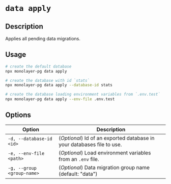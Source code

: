 # `data apply`

## Description

Applies all pending data migrations.

## Usage

```bash
# create the default database
npx monolayer-pg data apply

# create the database with id `stats`
npx monolayer-pg data apply --database-id stats

# create the database loading environment variables from `.env.test`
npx monolayer-pg data apply --env-file .env.test
```

## Options

| Option                      | Description                                                            |
| --------------------------- | ---------------------------------------------------------------------- |
| `-d, --database-id <id>`    | (*Optional*) Id of an exported database in your databases file to use. |
| `-e, --env-file <path>`     | (*Optional*) Load environment variables from an `.env` file.           |
| `-g, --group <group-name>`  | (*Optional*) Data migration group name (default: "data")               |
